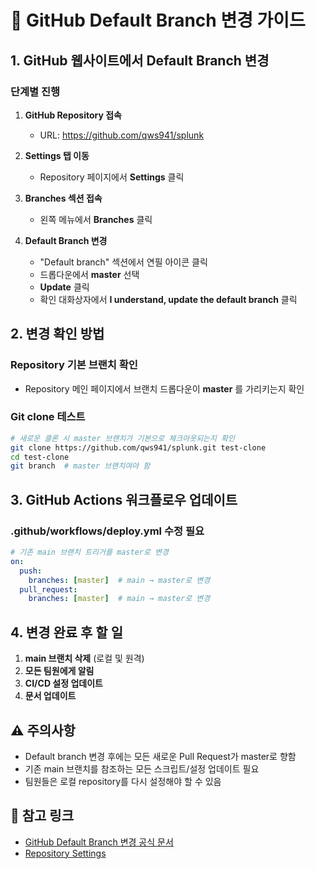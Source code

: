 # 🔄 GitHub Default Branch 변경 가이드

## 1. GitHub 웹사이트에서 Default Branch 변경

### 단계별 진행
1. **GitHub Repository 접속**
   - URL: https://github.com/qws941/splunk

2. **Settings 탭 이동**
   - Repository 페이지에서 **Settings** 클릭

3. **Branches 섹션 접속**
   - 왼쪽 메뉴에서 **Branches** 클릭

4. **Default Branch 변경**
   - "Default branch" 섹션에서 연필 아이콘 클릭
   - 드롭다운에서 **master** 선택
   - **Update** 클릭
   - 확인 대화상자에서 **I understand, update the default branch** 클릭

## 2. 변경 확인 방법

### Repository 기본 브랜치 확인
- Repository 메인 페이지에서 브랜치 드롭다운이 **master** 를 가리키는지 확인

### Git clone 테스트
```bash
# 새로운 클론 시 master 브랜치가 기본으로 체크아웃되는지 확인
git clone https://github.com/qws941/splunk.git test-clone
cd test-clone
git branch  # master 브랜치여야 함
```

## 3. GitHub Actions 워크플로우 업데이트

### .github/workflows/deploy.yml 수정 필요
```yaml
# 기존 main 브랜치 트리거를 master로 변경
on:
  push:
    branches: [master]  # main → master로 변경
  pull_request:
    branches: [master]  # main → master로 변경
```

## 4. 변경 완료 후 할 일

1. **main 브랜치 삭제** (로컬 및 원격)
2. **모든 팀원에게 알림**
3. **CI/CD 설정 업데이트**
4. **문서 업데이트**

## ⚠️ 주의사항

- Default branch 변경 후에는 모든 새로운 Pull Request가 master로 향함
- 기존 main 브랜치를 참조하는 모든 스크립트/설정 업데이트 필요
- 팀원들은 로컬 repository를 다시 설정해야 할 수 있음

## 🔗 참고 링크

- [GitHub Default Branch 변경 공식 문서](https://docs.github.com/en/repositories/configuring-branches-and-merges-in-your-repository/managing-branches-in-your-repository/changing-the-default-branch)
- [Repository Settings](https://github.com/qws941/splunk/settings/branches)